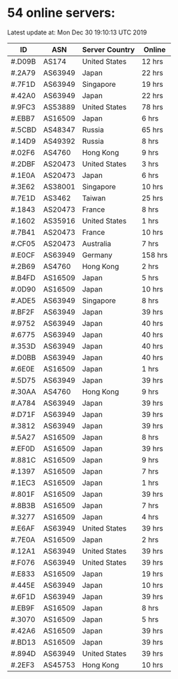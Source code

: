 # 54 online servers:

Latest update at: Mon Dec 30 19:10:13 UTC 2019

| ID | ASN | Server Country | Online |
| -- | --- | -------------- | ------ |
| #.D09B | AS174 | United States | 12 hrs |
| #.2A79 | AS63949 | Japan | 22 hrs |
| #.7F1D | AS63949 | Singapore | 19 hrs |
| #.42A0 | AS63949 | Japan | 22 hrs |
| #.9FC3 | AS53889 | United States | 78 hrs |
| #.EBB7 | AS16509 | Japan | 6 hrs |
| #.5CBD | AS48347 | Russia | 65 hrs |
| #.14D9 | AS49392 | Russia | 8 hrs |
| #.02F6 | AS4760 | Hong Kong | 9 hrs |
| #.2DBF | AS20473 | United States | 3 hrs |
| #.1E0A | AS20473 | Japan | 6 hrs |
| #.3E62 | AS38001 | Singapore | 10 hrs |
| #.7E1D | AS3462 | Taiwan | 25 hrs |
| #.1843 | AS20473 | France | 8 hrs |
| #.1602 | AS35916 | United States | 1 hrs |
| #.7B41 | AS20473 | France | 10 hrs |
| #.CF05 | AS20473 | Australia | 7 hrs |
| #.E0CF | AS63949 | Germany | 158 hrs |
| #.2B69 | AS4760 | Hong Kong | 2 hrs |
| #.B4FD | AS16509 | Japan | 5 hrs |
| #.0D90 | AS16509 | Japan | 10 hrs |
| #.ADE5 | AS63949 | Singapore | 8 hrs |
| #.BF2F | AS63949 | Japan | 39 hrs |
| #.9752 | AS63949 | Japan | 40 hrs |
| #.6775 | AS63949 | Japan | 40 hrs |
| #.353D | AS63949 | Japan | 40 hrs |
| #.D0BB | AS63949 | Japan | 40 hrs |
| #.6E0E | AS16509 | Japan | 1 hrs |
| #.5D75 | AS63949 | Japan | 39 hrs |
| #.30AA | AS4760 | Hong Kong | 9 hrs |
| #.A784 | AS63949 | Japan | 39 hrs |
| #.D71F | AS63949 | Japan | 39 hrs |
| #.3812 | AS63949 | Japan | 39 hrs |
| #.5A27 | AS16509 | Japan | 8 hrs |
| #.EF0D | AS16509 | Japan | 39 hrs |
| #.881C | AS16509 | Japan | 9 hrs |
| #.1397 | AS16509 | Japan | 7 hrs |
| #.1EC3 | AS16509 | Japan | 1 hrs |
| #.801F | AS16509 | Japan | 39 hrs |
| #.8B3B | AS16509 | Japan | 7 hrs |
| #.3277 | AS16509 | Japan | 4 hrs |
| #.E6AF | AS63949 | United States | 39 hrs |
| #.7E0A | AS16509 | Japan | 2 hrs |
| #.12A1 | AS63949 | United States | 39 hrs |
| #.F076 | AS63949 | United States | 39 hrs |
| #.E833 | AS16509 | Japan | 19 hrs |
| #.445E | AS63949 | Japan | 10 hrs |
| #.6F1D | AS63949 | Japan | 39 hrs |
| #.EB9F | AS16509 | Japan | 8 hrs |
| #.3070 | AS16509 | Japan | 5 hrs |
| #.42A6 | AS16509 | Japan | 39 hrs |
| #.BD13 | AS16509 | Japan | 39 hrs |
| #.894D | AS63949 | United States | 39 hrs |
| #.2EF3 | AS45753 | Hong Kong | 10 hrs |

